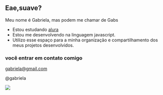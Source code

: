 ## Eae,suave?  

Meu nome é Gabriela, mas podem me chamar de Gabs 

- Estou estudando [alura](https://www.alura.com.br)
- Estou me desenvolvendo na linguagem javascript.
- Utilizo esse espaço para a minha organização e compartilhamento dos meus projetos desenvolvidos.

### você entrar em contato comigo

gabriela@gmail.com

@gabriela

![](https://i.pinimg.com/550x/d3/40/0a/d3400a52f7e1713cf1029d61e104ad5b.jpg)
